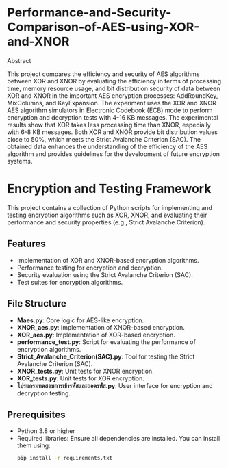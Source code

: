 # Performance-and-Security-Comparison-of-AES-using-XOR-and-XNOR

Abstract

This project compares the efficiency and security of AES algorithms between XOR and XNOR by evaluating the efficiency in terms of processing time, memory resource usage, and bit distribution security of data between XOR and XNOR in the important AES encryption processes: AddRoundKey, MixColumns, and KeyExpansion. The experiment uses the XOR and XNOR AES algorithm simulators in Electronic Codebook (ECB) mode to perform encryption and decryption tests with 4-16 KB messages. The experimental results show that XOR takes less processing time than XNOR, especially with 6-8 KB messages. Both XOR and XNOR provide bit distribution values ​​close to 50%, which meets the Strict Avalanche Criterion (SAC). The obtained data enhances the understanding of the efficiency of the AES algorithm and provides guidelines for the development of future encryption systems.

# Encryption and Testing Framework

This project contains a collection of Python scripts for implementing and testing encryption algorithms such as XOR, XNOR, and evaluating their performance and security properties (e.g., Strict Avalanche Criterion).

## Features
- Implementation of XOR and XNOR-based encryption algorithms.
- Performance testing for encryption and decryption.
- Security evaluation using the Strict Avalanche Criterion (SAC).
- Test suites for encryption algorithms.

## File Structure
- **Maes.py**: Core logic for AES-like encryption.
- **XNOR_aes.py**: Implementation of XNOR-based encryption.
- **XOR_aes.py**: Implementation of XOR-based encryption.
- **performance_test.py**: Script for evaluating the performance of encryption algorithms.
- **Strict_Avalanche_Criterion(SAC).py**: Tool for testing the Strict Avalanche Criterion (SAC).
- **XNOR_tests.py**: Unit tests for XNOR encryption.
- **XOR_tests.py**: Unit tests for XOR encryption.
- **โปรแกรมทดสอบการเข้ารหัสและถอดรหัส.py**: User interface for encryption and decryption testing.

## Prerequisites
- Python 3.8 or higher
- Required libraries: Ensure all dependencies are installed. You can install them using:
  ```bash
  pip install -r requirements.txt
